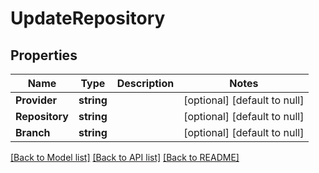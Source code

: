 # UpdateRepository

## Properties
Name | Type | Description | Notes
------------ | ------------- | ------------- | -------------
**Provider** | **string** |  | [optional] [default to null]
**Repository** | **string** |  | [optional] [default to null]
**Branch** | **string** |  | [optional] [default to null]

[[Back to Model list]](../README.md#documentation-for-models) [[Back to API list]](../README.md#documentation-for-api-endpoints) [[Back to README]](../README.md)


